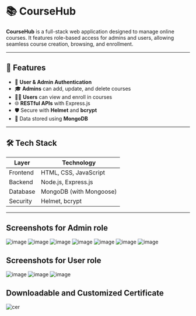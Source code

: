 # 📚 CourseHub

**CourseHub** is a full-stack web application designed to manage online courses. It features role-based access for admins and users, allowing seamless course creation, browsing, and enrollment.

---

## 🚀 Features

- 🔐 **User & Admin Authentication**
- 🎓 **Admins** can add, update, and delete courses
- 🙋‍♀️ **Users** can view and enroll in courses
- 🌐 **RESTful APIs** with Express.js
- 🛡️ Secure with **Helmet** and **bcrypt**
- 💾 Data stored using **MongoDB**

---

## 🛠️ Tech Stack

| Layer       | Technology            |
|-------------|------------------------|
| Frontend    | HTML, CSS, JavaScript |
| Backend     | Node.js, Express.js   |
| Database    | MongoDB (with Mongoose)|
| Security    | Helmet, bcrypt         |

---
## Screenshots for Admin role

![image](https://github.com/user-attachments/assets/b28c03d7-be49-4c8e-8ccc-b971c31f91da)
![image](https://github.com/user-attachments/assets/dce217e3-7bfe-48cd-a5d6-02541162eb95)
![image](https://github.com/user-attachments/assets/6a9917ef-1dd0-45ed-85f2-0eea60887575)
![image](https://github.com/user-attachments/assets/6e12c11f-9e43-47f2-8396-ca1959b3a3f2)
![image](https://github.com/user-attachments/assets/ac465ca1-6fe9-485d-9561-cb757cad6751)
![image](https://github.com/user-attachments/assets/62764828-d05c-4317-b65f-05a687372b66)
![image](https://github.com/user-attachments/assets/936e0dbf-11ae-4e4c-9d11-488273261ac0)


## Screenshots for User role

![image](https://github.com/user-attachments/assets/56bf6325-49d2-4d50-899a-fcea854279f1)
![image](https://github.com/user-attachments/assets/4cd42a07-45e1-4117-a5a8-2c4be03d46b2)
![image](https://github.com/user-attachments/assets/0198a225-505f-43b5-a64d-007351493981)

## Downloadable and Customized Certificate 
![cer](https://github.com/user-attachments/assets/712898f5-83f2-4a17-bba7-861c460e8d0e)








